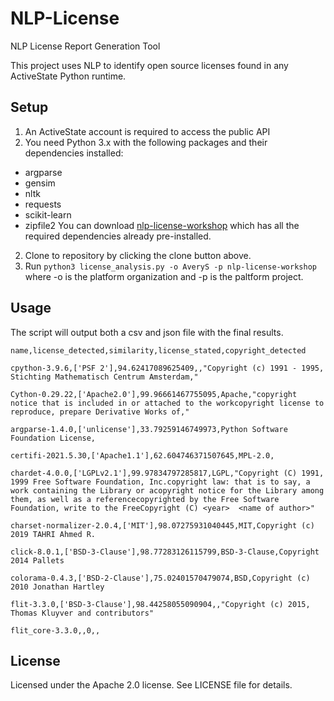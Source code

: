 # NLP-License
NLP License Report Generation Tool

This project uses NLP to identify open source licenses found in any ActiveState Python runtime.

## Setup
1. An ActiveState account is required to access the public API
2. You need Python 3.x with the following packages and their dependencies installed: 
* argparse	
* gensim
* nltk
* requests
* scikit-learn
* zipfile2
You can download [nlp-license-workshop](https://platform.activestate.com/AveryS/nlp-license-workshop/distributions) which has all the required dependencies already pre-installed.
2. Clone to repository by clicking the clone button above.
3. Run `python3 license_analysis.py -o AveryS -p nlp-license-workshop` where -o is the platform organization and -p is the paltform project.

## Usage
The script will output both a csv and json file with the final results.

```
name,license_detected,similarity,license_stated,copyright_detected

cpython-3.9.6,['PSF 2'],94.62417089625409,,"Copyright (c) 1991 - 1995, Stichting Mathematisch Centrum Amsterdam,"

Cython-0.29.22,['Apache2.0'],99.96661467755095,Apache,"copyright notice that is included in or attached to the workcopyright license to reproduce, prepare Derivative Works of,"

argparse-1.4.0,['unlicense'],33.79259146749973,Python Software Foundation License,

certifi-2021.5.30,['Apache1.1'],62.604746371507645,MPL-2.0,

chardet-4.0.0,['LGPLv2.1'],99.97834797285817,LGPL,"Copyright (C) 1991, 1999 Free Software Foundation, Inc.copyright law: that is to say, a work containing the Library or acopyright notice for the Library among them, as well as a referencecopyrighted by the Free Software Foundation, write to the FreeCopyright (C) <year>  <name of author>"

charset-normalizer-2.0.4,['MIT'],98.07275931040445,MIT,Copyright (c) 2019 TAHRI Ahmed R.

click-8.0.1,['BSD-3-Clause'],98.77283126115799,BSD-3-Clause,Copyright 2014 Pallets

colorama-0.4.3,['BSD-2-Clause'],75.02401570479074,BSD,Copyright (c) 2010 Jonathan Hartley

flit-3.3.0,['BSD-3-Clause'],98.44258055090904,,"Copyright (c) 2015, Thomas Kluyver and contributors"

flit_core-3.3.0,,0,,
```
## License

Licensed under the Apache 2.0 license. See LICENSE file for details.
